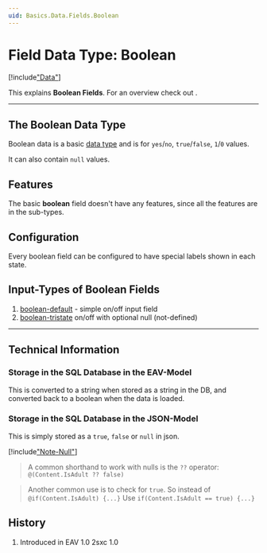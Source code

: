 ```yaml
---
uid: Basics.Data.Fields.Boolean
---
```


# Field Data Type: Boolean

[!include["Data"](../_shared-content-types.md)]

This explains **Boolean Fields**. For an overview check out [](xref:Basics.Data.Index).

---


## The Boolean Data Type

Boolean data is a basic [data type](xref:Basics.Data.Fields.Index) and is for `yes`/`no`, `true`/`false`, `1`/`0` values. 

It can also contain `null` values. 

## Features

The basic **boolean** field doesn't have any features, since all the features are in the sub-types. 


## Configuration

Every boolean field can be configured to have special labels shown in each state.


## Input-Types of Boolean Fields

1. [boolean-default](xref:Basics.Data.Fields.Boolean-Default) - simple on/off input field
1. [boolean-tristate](xref:Basics.Data.Fields.Boolean-Tristate) on/off with optional null (not-defined)


--- 

## Technical Information

### Storage in the SQL Database in the EAV-Model

This is converted to a string when stored as a string in the DB, and converted back to a boolean when the data is loaded. 

### Storage in the SQL Database in the JSON-Model

This is simply stored as a `true`, `false` or `null` in json.

[!include["Note-Null"](./notes-null.md)]

> A common shorthand to work with nulls is the `??` operator: `@(Content.IsAdult ?? false)`


> Another common use is to check for `true`.
> So instead of `@if(Content.IsAdult) {...}`
> Use `if(Content.IsAdult == true) {...}`


## History

1. Introduced in EAV 1.0 2sxc 1.0